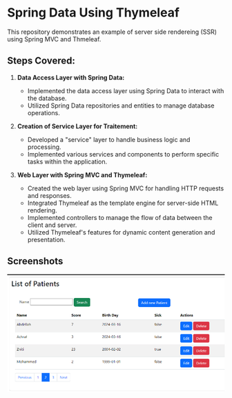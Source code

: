 # Spring Data Using Thymeleaf

This repository demonstrates an example of server side rendereing (SSR) using Spring MVC and Thmeleaf.

## Steps Covered:

1. **Data Access Layer with Spring Data:**
    - Implemented the data access layer using Spring Data to interact with the database.
    - Utilized Spring Data repositories and entities to manage database operations.

2. **Creation of Service Layer for Traitement:**
    - Developed a "service" layer to handle business logic and processing.
    - Implemented various services and components to perform specific tasks within the application.

3. **Web Layer with Spring MVC and Thymeleaf:**
    - Created the web layer using Spring MVC for handling HTTP requests and responses.
    - Integrated Thymeleaf as the template engine for server-side HTML rendering.
    - Implemented controllers to manage the flow of data between the client and server.
    - Utilized Thymeleaf's features for dynamic content generation and presentation.


## Screenshots
<div><img src="screens/listPatients.png"/></div>